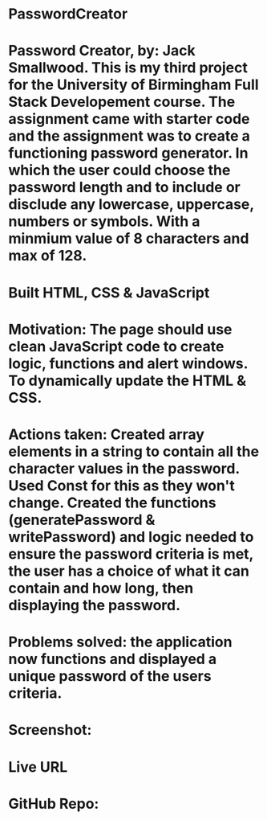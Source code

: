 # PasswordCreator

# Password Creator, by: Jack Smallwood. This is my third project for the University of Birmingham Full Stack Developement course. The assignment came with starter code and the assignment was to create a functioning password generator. In which the user could choose the password length and to include or disclude any lowercase, uppercase, numbers or symbols. With a minmium value of 8 characters and max of 128.

# Built HTML, CSS & JavaScript

# Motivation: The page should use clean JavaScript code to create logic, functions and alert windows. To dynamically update the HTML & CSS.

# Actions taken: Created array elements in a string to contain all the character values in the password. Used Const for this as they won't change. Created the functions (generatePassword & writePassword) and logic needed to ensure the password criteria is met, the user has a choice of what it can contain and how long, then displaying the password.

# Problems solved: the application now functions and displayed a unique password of the users criteria.

# Screenshot:

# Live URL

# GitHub Repo:
